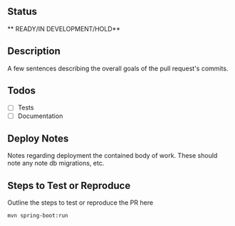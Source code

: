 ## Status
** READY/IN DEVELOPMENT/HOLD**

## Description
A few sentences describing the overall goals of the pull request's commits.

## Todos 
- [ ] Tests
- [ ] Documentation

## Deploy Notes
Notes regarding deployment the contained body of work. These should note any note  db migrations, etc.

## Steps to Test or Reproduce
Outline the steps to test or reproduce the PR here

```shell
mvn spring-boot:run
```